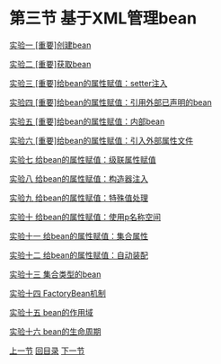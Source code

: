 # 第三节 基于XML管理bean

[实验一 [重要]创建bean](verse03/experiment01.html)

[实验二 [重要]获取bean](verse03/experiment02.html)

[实验三 [重要]给bean的属性赋值：setter注入](verse03/experiment03.html)

[实验四 [重要]给bean的属性赋值：引用外部已声明的bean](verse03/experiment04.html)

[实验五 [重要]给bean的属性赋值：内部bean](verse03/experiment05.html)

[实验六 [重要]给bean的属性赋值：引入外部属性文件](verse03/experiment06.html)

[实验七 给bean的属性赋值：级联属性赋值](verse03/experiment07.html)

[实验八 给bean的属性赋值：构造器注入](verse03/experiment08.html)

[实验九 给bean的属性赋值：特殊值处理](verse03/experiment09.html)

[实验十 给bean的属性赋值：使用p名称空间](verse03/experiment10.html)

[实验十一 给bean的属性赋值：集合属性](verse03/experiment11.html)

[实验十二 给bean的属性赋值：自动装配](verse03/experiment12.html)

[实验十三 集合类型的bean](verse03/experiment13.html)

[实验十四 FactoryBean机制](verse03/experiment14.html)

[实验十五 bean的作用域](verse03/experiment15.html)

[实验十六 bean的生命周期](verse03/experiment16.html)



[上一节](verse02.html) [回目录](index.html) [下一节](verse04.html)